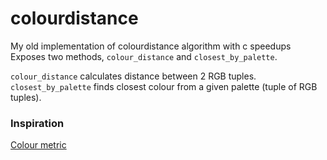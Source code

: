 colourdistance
==============

My old implementation of colourdistance algorithm with c speedups
Exposes two methods, `colour_distance` and `closest_by_palette`.

`colour_distance` calculates distance between 2 RGB tuples.
`closest_by_palette` finds closest colour from a given palette (tuple of RGB tuples).

### Inspiration
[Colour metric](http://www.compuphase.com/cmetric.htm)